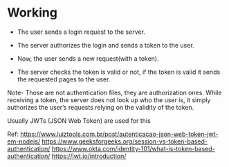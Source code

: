 # Working

- The user sends a login request to the server.

- The server authorizes the login and sends a token to the user.

- Now, the user sends a new request(with a token).

- The server checks the token is valid or not, if the token is valid it sends the requested pages to the user.

Note- Those are not authentication files, they are authorization ones. While receiving a token, the server does not look up who the user is, it simply authorizes the user’s requests relying on the validity of the token.


Usually JWTs (JSON Web Token) are used for this


Ref: 
https://www.luiztools.com.br/post/autenticacao-json-web-token-jwt-em-nodejs/
https://www.geeksforgeeks.org/session-vs-token-based-authentication/
https://www.okta.com/identity-101/what-is-token-based-authentication/
https://jwt.io/introduction/
